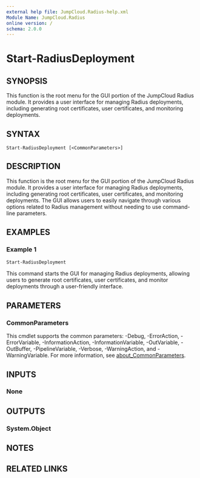 ```yaml
---
external help file: JumpCloud.Radius-help.xml
Module Name: JumpCloud.Radius
online version: /
schema: 2.0.0
---
```


# Start-RadiusDeployment

## SYNOPSIS

This function is the root menu for the GUI portion of the JumpCloud Radius module. It provides a user interface for managing Radius deployments, including generating root certificates, user certificates, and monitoring deployments.

## SYNTAX

```
Start-RadiusDeployment [<CommonParameters>]
```

## DESCRIPTION

This function is the root menu for the GUI portion of the JumpCloud Radius module. It provides a user interface for managing Radius deployments, including generating root certificates, user certificates, and monitoring deployments. The GUI allows users to easily navigate through various options related to Radius management without needing to use command-line parameters.

## EXAMPLES

### Example 1

```powershell
Start-RadiusDeployment
```

This command starts the GUI for managing Radius deployments, allowing users to generate root certificates, user certificates, and monitor deployments through a user-friendly interface.

## PARAMETERS

### CommonParameters

This cmdlet supports the common parameters: -Debug, -ErrorAction, -ErrorVariable, -InformationAction, -InformationVariable, -OutVariable, -OutBuffer, -PipelineVariable, -Verbose, -WarningAction, and -WarningVariable. For more information, see [about_CommonParameters](http://go.microsoft.com/fwlink/?LinkID=113216).

## INPUTS

### None

## OUTPUTS

### System.Object

## NOTES

## RELATED LINKS
